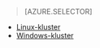 > [AZURE.SELECTOR]
- [Linux-kluster](../articles/hdinsight/hdinsight-hbase-tutorial-get-started-linux.md)
- [Windows-kluster](../articles/hdinsight/hdinsight-hbase-tutorial-get-started.md)


<!--HONumber=Sep16_HO3-->


